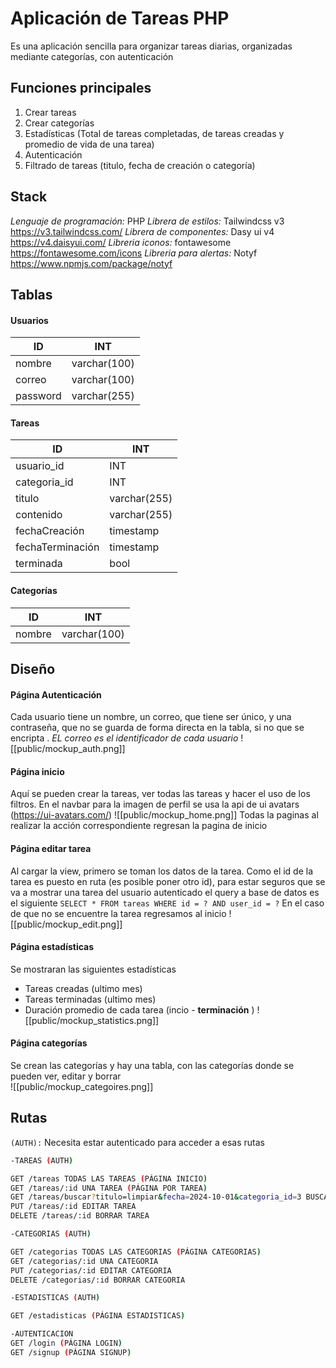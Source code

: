 # Aplicación de Tareas PHP

Es una aplicación sencilla para organizar tareas diarias, organizadas mediante categorías, con autenticación

## Funciones principales
1. Crear tareas
2. Crear categorías 
3. Estadísticas (Total de tareas completadas, de tareas creadas y promedio de vida de una tarea)
4. Autenticación 
5. Filtrado de tareas (titulo, fecha de creación o categoría)

## Stack 
*Lenguaje de programación:* PHP
*Librera de estilos:*  Tailwindcss v3 
https://v3.tailwindcss.com/
*Librera de componentes:*  Dasy ui v4
https://v4.daisyui.com/
*Libreria iconos:* fontawesome
https://fontawesome.com/icons
*Libreria para alertas:* Notyf
https://www.npmjs.com/package/notyf

## Tablas 
#### Usuarios

| ID       | INT          |
| -------- | ------------ |
| nombre   | varchar(100) |
| correo   | varchar(100) |
| password | varchar(255) |
#### Tareas

| ID               | INT          |
| ---------------- | ------------ |
| usuario_id       | INT          |
| categoria_id     | INT          |
| titulo           | varchar(255) |
| contenido        | varchar(255) |
| fechaCreación    | timestamp    |
| fechaTerminación | timestamp    |
| terminada        | bool         |

#### Categorías

| ID     | INT          |
| ------ | ------------ |
| nombre | varchar(100) |

## Diseño
#### Página Autenticación 
Cada usuario tiene un nombre, un correo, que tiene ser único, y una contraseña, que no se guarda de forma directa en la tabla, si no que se encripta . *EL correo es el identificador de cada usuario*
![[public/mockup_auth.png]]
#### Página inicio 
 Aquí se pueden crear la tareas, ver todas las tareas y hacer el uso de los filtros. En el navbar para la imagen de perfil se usa la api de ui avatars (https://ui-avatars.com/) 
![[public/mockup_home.png]]
Todas la paginas al realizar la acción correspondiente regresan la pagina de inicio
#### Página editar tarea
Al cargar la view, primero se toman los datos de la tarea. 
Como el id de la tarea es puesto en ruta (es posible poner otro id), para estar seguros que se va a mostrar una tarea del usuario autenticado el query a base de datos es el siguiente `SELECT * FROM tareas WHERE id = ? AND user_id = ?` En el caso de que no se encuentre la tarea regresamos al inicio 
![[public/mockup_edit.png]]
#### Página estadísticas 
Se mostraran las siguientes estadísticas
- Tareas creadas (ultimo mes)
- Tareas terminadas (ultimo mes)
- Duración promedio de cada tarea  (incio - **terminación** )
![[public/mockup_statistics.png]]
#### Página categorías
Se crean las categorías y hay una tabla, con las categorías donde se pueden ver, editar y borrar  
![[public/mockup_categoires.png]]

## Rutas

`(AUTH):` Necesita estar autenticado para acceder a esas rutas 

```bash
-TAREAS (AUTH)

GET /tareas TODAS LAS TAREAS (PÁGINA INICIO)
GET /tareas/:id UNA TAREA (PÁGINA POR TAREA)
GET /tareas/buscar?titulo=limpiar&fecha=2024-10-01&categoria_id=3 BUSCAR TAREA
PUT /tareas/:id EDITAR TAREA
DELETE /tareas/:id BORRAR TAREA

-CATEGORIAS (AUTH)

GET /categorias TODAS LAS CATEGORIAS (PÁGINA CATEGORIAS)
GET /categorias/:id UNA CATEGORIA
PUT /categorias/:id EDITAR CATEGORIA
DELETE /categorias/:id BORRAR CATEGORIA

-ESTADISTICAS (AUTH)

GET /estadisticas (PÁGINA ESTADISTICAS)

-AUTENTICACION
GET /login (PÁGINA LOGIN)
GET /signup (PÁGINA SIGNUP)
```

